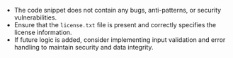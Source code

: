 - The code snippet does not contain any bugs, anti-patterns, or security vulnerabilities.
- Ensure that the `license.txt` file is present and correctly specifies the license information.
- If future logic is added, consider implementing input validation and error handling to maintain security and data integrity.